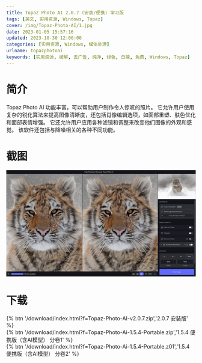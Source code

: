 ```yaml
---
title: Topaz Photo AI 2.0.7 (安装/便携) 学习版
tags: [英文, 实用资源, Windows, Topaz]
cover: /img/Topaz-Photo-AI/1.jpg
date: 2023-01-05 15:57:16
updated: 2023-10-30 12:00:00
categories: [实用资源, Windows, 媒体处理]
urlname: topazphotoai
keywords: [实用资源, 破解, 去广告, 纯净, 绿色, 白嫖, 免费, Windows, Topaz]
---
```


# 简介

Topaz Photo AI 功能丰富，可以帮助用户制作令人惊叹的照片。 它允许用户使用复杂的锐化算法来提高图像清晰度，还包括肖像编辑选项，如面部重塑、肤色优化和面部表情增强。 它还允许用户应用各种滤镜和调整来改变他们图像的外观和感觉。 该软件还包括与降噪相关的各种不同功能。

# 截图

![](/img/Topaz-Photo-AI/2.jpg)

# 下载

{% btn '/download/index.html?f=Topaz-Photo-AI-v2.0.7.zip','2.0.7 安装版' %}
<br>
{% btn '/download/index.html?f=Topaz-Photo-Ai-1.5.4-Portable.zip','1.5.4 便携版（含AI模型） 分卷1' %}
<br>
{% btn '/download/index.html?f=Topaz-Photo-Ai-1.5.4-Portable.z01','1.5.4 便携版（含AI模型） 分卷2' %}
